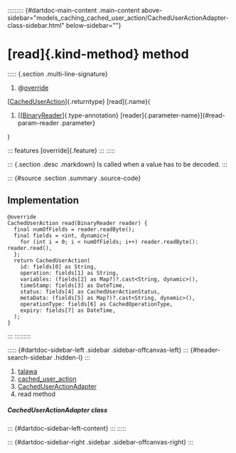 ::::::::: {#dartdoc-main-content .main-content above-sidebar="models_caching_cached_user_action/CachedUserActionAdapter-class-sidebar.html" below-sidebar=""}
<div>

# [read]{.kind-method} method

</div>

::::: {.section .multi-line-signature}
<div>

1.  @[override](https://api.flutter.dev/flutter/dart-core/override-constant.html)

</div>

[[CachedUserAction](../../models_caching_cached_user_action/CachedUserAction-class.html)]{.returntype}
[read]{.name}(

1.  [[[BinaryReader](https://pub.dev/documentation/hive/2.2.3/hive/BinaryReader-class.html)]{.type-annotation}
    [reader]{.parameter-name}]{#read-param-reader .parameter}

)

::: features
[override]{.feature}
:::
:::::

::: {.section .desc .markdown}
Is called when a value has to be decoded.
:::

::: {#source .section .summary .source-code}
## Implementation

``` language-dart
@override
CachedUserAction read(BinaryReader reader) {
  final numOfFields = reader.readByte();
  final fields = <int, dynamic>{
    for (int i = 0; i < numOfFields; i++) reader.readByte(): reader.read(),
  };
  return CachedUserAction(
    id: fields[0] as String,
    operation: fields[1] as String,
    variables: (fields[2] as Map?)?.cast<String, dynamic>(),
    timeStamp: fields[3] as DateTime,
    status: fields[4] as CachedUserActionStatus,
    metaData: (fields[5] as Map?)?.cast<String, dynamic>(),
    operationType: fields[6] as CachedOperationType,
    expiry: fields[7] as DateTime,
  );
}
```
:::
:::::::::

::::: {#dartdoc-sidebar-left .sidebar .sidebar-offcanvas-left}
::: {#header-search-sidebar .hidden-l}
:::

1.  [talawa](../../index.html)
2.  [cached_user_action](../../models_caching_cached_user_action/)
3.  [CachedUserActionAdapter](../../models_caching_cached_user_action/CachedUserActionAdapter-class.html)
4.  read method

##### CachedUserActionAdapter class

::: {#dartdoc-sidebar-left-content}
:::
:::::

::: {#dartdoc-sidebar-right .sidebar .sidebar-offcanvas-right}
:::
